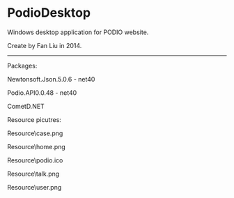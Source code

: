 PodioDesktop
============

Windows desktop application for PODIO website.

Create by Fan Liu in 2014.

------------------------------------------------
Packages:
  
  Newtonsoft.Json.5.0.6 - net40

  Podio.API0.0.48 - net40

  CometD.NET


Resource picutres:

  Resource\case.png
  
  Resource\home.png
  
  Resource\podio.ico
  
  Resource\talk.png
  
  Resource\user.png
